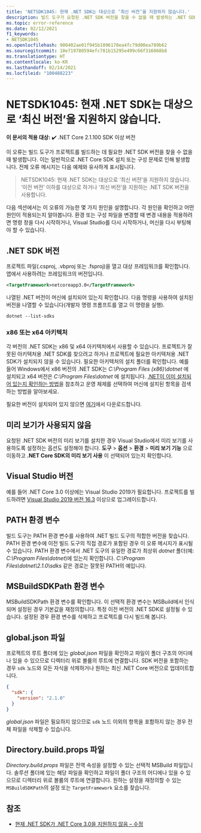 ```yaml
---
title: 'NETSDK1045: 현재 .NET SDK는 대상으로 ‘최신 버전’을 지원하지 않습니다.'
description: 빌드 도구가 요청된 .NET SDK 버전을 찾을 수 없을 때 발생하는 .NET SDK 오류 NETSDK1045에 관해 알아봅니다.
ms.topic: error-reference
ms.date: 02/12/2021
f1_keywords:
- NETSDK1045
ms.openlocfilehash: 900402ae01f945b1096170ea4fc79d00ea789b62
ms.sourcegitcommit: 10e719780594efc781b15295e499c66f316068b8
ms.translationtype: HT
ms.contentlocale: ko-KR
ms.lasthandoff: 02/14/2021
ms.locfileid: "100488223"
---
```

# <a name="netsdk1045-the-current-net-sdk-does-not-support-newer-version-as-a-target"></a>NETSDK1045: 현재 .NET SDK는 대상으로 ‘최신 버전’을 지원하지 않습니다.

**이 문서의 적용 대상:** ✔️ .NET Core 2.1.100 SDK 이상 버전

이 오류는 빌드 도구가 프로젝트를 빌드하는 데 필요한 .NET SDK 버전을 찾을 수 없을 때 발생합니다. 이는 일반적으로 .NET Core SDK 설치 또는 구성 문제로 인해 발생합니다. 전체 오류 메시지는 다음 예제와 유사하게 표시됩니다.

> NETSDK1045: 현재 .NET SDK는 대상으로 ‘최신 버전’을 지원하지 않습니다. ‘이전 버전’ 이하를 대상으로 하거나 ‘최신 버전’을 지원하는 .NET SDK 버전을 사용합니다.

다음 섹션에서는 이 오류의 가능한 몇 가지 원인을 설명합니다. 각 원인을 확인하고 어떤 원인이 적용되는지 알아봅니다. 환경 또는 구성 파일을 변경할 때 변경 내용을 적용하려면 명령 창을 다시 시작하거나, Visual Studio를 다시 시작하거나, 머신을 다시 부팅해야 할 수 있습니다.

## <a name="net-sdk-version"></a>.NET SDK 버전

프로젝트 파일(.csproj, .vbproj 또는 .fsproj)을 열고 대상 프레임워크를 확인합니다. 앱에서 사용하려는 프레임워크의 버전입니다.

```xml
<TargetFramework>netcoreapp3.0</TargetFramework>
```

나열된 .NET 버전이 머신에 설치되어 있는지 확인합니다. 다음 명령을 사용하여 설치된 버전을 나열할 수 있습니다(개발자 명령 프롬프트를 열고 이 명령을 실행).

```dotnetcli
dotnet --list-sdks
```

### <a name="x86-or-x64-architecture"></a>x86 또는 x64 아키텍처

각 버전의 .NET SDK는 x86 및 x64 아키텍처에서 사용할 수 있습니다. 프로젝트가 잘못된 아키텍처용 .NET SDK를 찾으려고 하거나 프로젝트에 필요한 아키텍처용 .NET SDK가 설치되지 않을 수 있습니다. 필요한 아키텍처의 설치 폴더를 확인합니다. 예를 들어 Windows에서 x86 버전의 .NET SDK는 *C:\Program Files (x86)\dotnet* 에 설치되고 x64 버전은 *C:\Program Files\dotnet* 에 설치됩니다. [.NET이 이미 설치되어 있는지 확인하는 방법](../../install/how-to-detect-installed-versions.md)을 참조하고 운영 체제를 선택하여 머신에 설치된 항목을 검색하는 방법을 알아보세요.

필요한 버전이 설치되어 있지 않으면 [여기](https://dotnet.microsoft.com/download/dotnet-core)에서 다운로드합니다.

## <a name="preview-not-enabled"></a>미리 보기가 사용되지 않음

요청된 .NET SDK 버전의 미리 보기를 설치한 경우 Visual Studio에서 미리 보기를 사용하도록 설정하는 옵션도 설정해야 합니다. **도구** > **옵션** > **환경** > **미리 보기 기능** 으로 이동하고 **.NET Core SDK의 미리 보기 사용** 이 선택되어 있는지 확인합니다.

## <a name="visual-studio-version"></a>Visual Studio 버전

예를 들어 .NET Core 3.0 이상에는 Visual Studio 2019가 필요합니다. 프로젝트를 빌드하려면 [Visual Studio 2019 버전 16.3](https://visualstudio.microsoft.com/downloads) 이상으로 업그레이드합니다.

## <a name="path-environment-variable"></a>PATH 환경 변수

빌드 도구는 PATH 환경 변수를 사용하여 .NET 빌드 도구의 적합한 버전을 찾습니다. PATH 환경 변수에 이전 빌드 도구의 직접 경로가 포함된 경우 이 오류 메시지가 표시될 수 있습니다. PATH 환경 변수에서 .NET 도구의 유일한 경로가 최상위 *dotnet* 폴더(예: *C:\Program Files\dotnet*)에 있는지 확인합니다. *C:\Program Files\dotnet\2.1.0\sdks* 같은 경로는 잘못된 PATH의 예입니다.

## <a name="msbuildsdkpath-environment-variable"></a>MSBuildSDKPath 환경 변수

MSBuildSDKPath 환경 변수를 확인합니다. 이 선택적 환경 변수는 MSBuild에서 인식되며 설정된 경우 기본값을 재정의합니다. 특정 이전 버전의 .NET SDK로 설정될 수 있습니다. 설정된 경우 환경 변수를 삭제하고 프로젝트를 다시 빌드해 봅니다.

## <a name="globaljson-file"></a>global.json 파일

프로젝트의 루트 폴더에 있는 *global.json* 파일을 확인하고 파일이 폴더 구조의 어디에나 있을 수 있으므로 디렉터리 위로 볼륨의 루트에 연결합니다. SDK 버전을 포함하는 경우 `sdk` 노드와 모든 자식을 삭제하거나 원하는 최신 .NET Core 버전으로 업데이트합니다.

```json
{
  "sdk": {
    "version": "2.1.0"
  }
}
```

*global.json* 파일은 필요하지 않으므로 `sdk` 노드 이외의 항목을 포함하지 않는 경우 전체 파일을 삭제할 수 있습니다.

## <a name="directorybuildprops-file"></a>Directory.build.props 파일

*Directory.build.props* 파일은 전역 속성을 설정할 수 있는 선택적 MSBuild 파일입니다. 솔루션 폴더에 있는 해당 파일을 확인하고 파일이 폴더 구조의 어디에나 있을 수 있으므로 디렉터리 위로 볼륨의 루트에 연결합니다. 원하는 설정을 재정의할 수 있는 `MSBuildSDKPath`의 설정 또는 `TargetFramework` 요소를 찾습니다.

## <a name="see-also"></a>참조

- [현재 .NET SDK가 .NET Core 3.0을 지원하지 않음 – 수정](https://www.ryadel.com/current-net-sdk-not-support-net-core-3-0-fix/)
